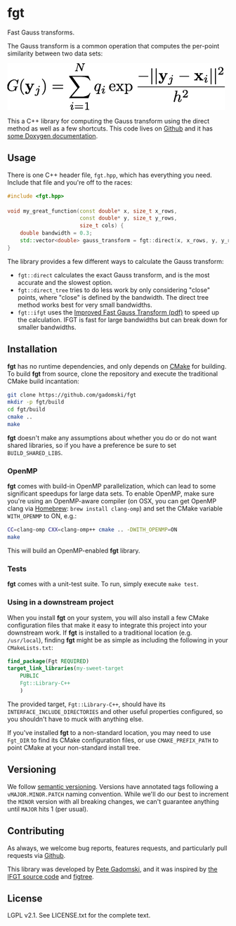 # fgt

Fast Gauss transforms.

The Gauss transform is a common operation that computes the per-point similarity between two data sets:

![The Gauss transform](img/gauss-transform.png)

This a C++ library for computing the Gauss transform using the direct method as well as a few shortcuts.
This code lives on [Github](https://github.com/gadomski/fgt) and it has [some Doxygen documentation](http://gadomski.github.io/fgt).

## Usage

There is one C++ header file, `fgt.hpp`, which has everything you need.
Include that file and you're off to the races:

```cpp
#include <fgt.hpp>

void my_great_function(const double* x, size_t x_rows,
                       const double* y, size_t y_rows,
                       size_t cols) {
    double bandwidth = 0.3;
    std::vector<double> gauss_transform = fgt::direct(x, x_rows, y, y_rows, cols, bandwidth);
}
```

The library provides a few different ways to calculate the Gauss transform:

- `fgt::direct` calculates the exact Gauss transform, and is the most accurate and the slowest option.
- `fgt::direct_tree` tries to do less work by only considering "close" points, where "close" is defined by the bandwidth.
  The direct tree method works best for very small bandwidths.
- `fgt::ifgt` uses the [Improved Fast Gauss Transform (pdf)](http://www.umiacs.umd.edu/~yangcj/papers/siam_fgt_v11.pdf) to speed up the calculation.
  IFGT is fast for large bandwidths but can break down for smaller bandwidths.

## Installation

**fgt** has no runtime dependencies, and only depends on [CMake](https://cmake.org/) for building.
To build **fgt** from source, clone the repository and execute the traditional CMake build incantation:

```sh
git clone https://github.com/gadomski/fgt
mkdir -p fgt/build
cd fgt/build
cmake ..
make
```

**fgt** doesn't make any assumptions about whether you do or do not want shared libraries, so if you have a preference be sure to set `BUILD_SHARED_LIBS`.

### OpenMP

**fgt** comes with build-in OpenMP parallelization, which can lead to some significant speedups for large data sets.
To enable OpenMP, make sure you're using an OpenMP-aware compiler (on OSX, you can get OpenMP clang via [Homebrew](http://brew.sh): `brew install clang-omp`) and set the CMake variable `WITH_OPENMP` to ON, e.g.:

```sh
CC=clang-omp CXX=clang-omp++ cmake .. -DWITH_OPENMP=ON
make
```

This will build an OpenMP-enabled **fgt** library.

### Tests

**fgt** comes with a unit-test suite.
To run, simply execute `make test`.

### Using in a downstream project

When you install **fgt** on your system, you will also install a few CMake configuration files that make it easy to integrate this project into your downstream work.
If **fgt** is installed to a traditional location (e.g. `/usr/local`), finding **fgt** might be as simple as including the following in your `CMakeLists.txt`:

```cmake
find_package(Fgt REQUIRED)
target_link_libraries(my-sweet-target
    PUBLIC
    Fgt::Library-C++
    )
```

The provided target, `Fgt::Library-C++`, should have its `INTERFACE_INCLUDE_DIRECTORIES` and other useful properties configured, so you shouldn't have to muck with anything else.

If you've installed **fgt** to a non-standard location, you may need to use `Fgt_DIR` to find its CMake configuration files, or use `CMAKE_PREFIX_PATH` to point CMake at your non-standard install tree.

## Versioning

We follow [semantic versioning](http://semver.org/).
Versions have annotated tags following a `vMAJOR.MINOR.PATCH` naming convention.
While we'll do our best to increment the `MINOR` version with all breaking changes, we can't guarantee anything until `MAJOR` hits 1 (per usual).

## Contributing

As always, we welcome bug reports, features requests, and particularly pull requests via [Github](https://github.com/gadomski/fgt).

This library was developed by [Pete Gadomski](https://github.com/gadomski), and it was inspired by [the IFGT source code](http://www.umiacs.umd.edu/labs/cvl/pirl/vikas/Software/IFGT/IFGT_code.htm) and [figtree](https://github.com/vmorariu/figtree).

## License

LGPL v2.1.
See LICENSE.txt for the complete text.

